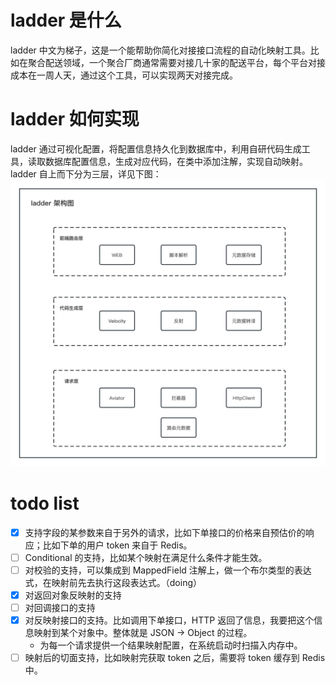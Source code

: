 # ladder 是什么
ladder 中文为梯子，这是一个能帮助你简化对接接口流程的自动化映射工具。比如在聚合配送领域，一个聚合厂商通常需要对接几十家的配送平台，每个平台对接成本在一周人天，通过这个工具，可以实现两天对接完成。
# ladder 如何实现
ladder 通过可视化配置，将配置信息持久化到数据库中，利用自研代码生成工具，读取数据库配置信息，生成对应代码，在类中添加注解，实现自动映射。
ladder 自上而下分为三层，详见下图：
![image.png](doc/ladder-architecture.png)
# todo list
- [x] 支持字段的某参数来自于另外的请求，比如下单接口的价格来自预估价的响应；比如下单的用户 token 来自于 Redis。
- [ ] Conditional 的支持，比如某个映射在满足什么条件才能生效。
- [ ] 对校验的支持，可以集成到 MappedField 注解上，做一个布尔类型的表达式，在映射前先去执行这段表达式。（doing）
- [x] 对返回对象反映射的支持
- [ ] 对回调接口的支持
- [x] 对反映射接口的支持。比如调用下单接口，HTTP 返回了信息，我要把这个信息映射到某个对象中。整体就是 JSON -> Object 的过程。
  - 为每一个请求提供一个结果映射配置，在系统启动时扫描入内存中。
- [ ] 映射后的切面支持，比如映射完获取 token 之后，需要将 token 缓存到 Redis 中。